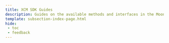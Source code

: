 ```yaml
---
title: XCM SDK Guides
description: Guides on the available methods and interfaces in the Moonbeam XCM SDK v1 and how to use the XCM SDK to easily transfer cross-chain assets.
template: subsection-index-page.html
hide: 
 - toc
 - feedback
---
```

